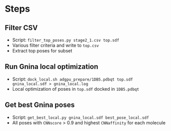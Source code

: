 Steps
=====

## Filter CSV
- Script: `filter_top_poses.py stage2_1.csv top.sdf`
- Various filter criteria and write to `top.csv`
- Extract top poses for subset

## Run Gnina local optimization
- Script: `dock_local.sh adgpu_prepare/1DB5.pdbqt top.sdf gnina_local.sdf > gnina_local.log`
- Local optimization of poses in `top.sdf` docked in `1DB5.pdbqt`

## Get best Gnina poses
- Script: `get_best_local.py gnina_local.sdf best_pose_local.sdf`
- All poses with `CNNscore` > 0.9 and highest `CNNaffinity` for each molecule
